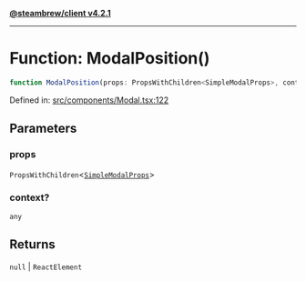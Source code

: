 [**@steambrew/client v4.2.1**](../README.md)

***

# Function: ModalPosition()

```ts
function ModalPosition(props: PropsWithChildren<SimpleModalProps>, context?: any): null | ReactElement
```

Defined in: [src/components/Modal.tsx:122](https://github.com/SteamClientHomebrew/SDK/blob/main/typescript-packages/client/src/components/Modal.tsx#L122)

## Parameters

### props

`PropsWithChildren`\<[`SimpleModalProps`](../interfaces/SimpleModalProps.md)\>

### context?

`any`

## Returns

`null` \| `ReactElement`
